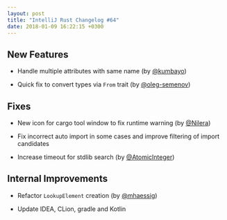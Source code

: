 ```yaml
---
layout: post
title: "IntelliJ Rust Changelog #64"
date: 2018-01-09 16:22:15 +0300
---
```



## New Features

* Handle multiple attributes with same name (by [@kumbayo])

* Quick fix to convert types via `From` trait (by [@oleg-semenov])


## Fixes

* New icon for cargo tool window to fix runtime warning (by [@Nilera])

* Fix incorrect auto import in some cases and improve filtering of import candidates

* Increase timeout for stdlib search (by [@AtomicInteger]) 


## Internal Improvements

* Refactor `LookupElement` creation (by [@mhaessig]) 

* Update IDEA, CLion, gradle and Kotlin


[@AtomicInteger]: https://github.com/AtomicInteger
[@Nilera]: https://github.com/Nilera
[@kumbayo]: https://github.com/kumbayo
[@mhaessig]: https://github.com/mhaessig
[@oleg-semenov]: https://github.com/oleg-semenov
